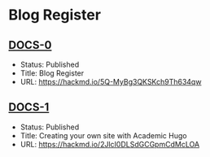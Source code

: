 # Blog Register

## [DOCS-0](https://hackmd.io/5Q-MyBg3QKSKch9Th634qw)
* Status: Published
* Title: Blog Register
* URL: https://hackmd.io/5Q-MyBg3QKSKch9Th634qw

## [DOCS-1](https://hackmd.io/2JlcI0DLSdGCGpmCdMcLOA)
* Status: Published
* Title: Creating your own site with Academic Hugo
* URL: https://hackmd.io/2JlcI0DLSdGCGpmCdMcLOA
